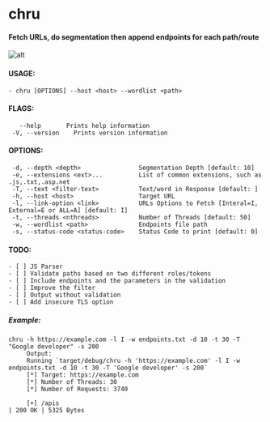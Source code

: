 # chru
#### Fetch URLs, do segmentation then append endpoints for each path/route
![alt](image.png)


#### USAGE:
    - chru [OPTIONS] --host <host> --wordlist <path>

#### FLAGS:
       --help       Prints help information
     -V, --version    Prints version information

#### OPTIONS:
     -d, --depth <depth>                Segmentation Depth [default: 10]
     -e, --extensions <ext>...          List of common extensions, such as .js,.txt,.asp.net
     -T, --text <filter-text>           Text/word in Response [default: ]
     -h, --host <host>                  Target URL
     -l, --link-option <link>           URLs Options to Fetch [Interal=I, External=E or ALL=A] [default: I]
     -t, --threads <nthreads>           Number of Threads [default: 50]
     -w, --wordlist <path>              Endpoints file path
     -s, --status-code <status-code>    Status Code to print [default: 0]

#### TODO:
    - [ ] JS Parser
    - [ ] Validate paths based on two different roles/tokens
    - [ ] Include endpoints and the parameters in the validation
    - [ ] Improve the filter
    - [ ] Output without validation
    - [ ] Add insecure TLS option
#####  Example: 
    chru -h https://example.com -l I -w endpoints.txt -d 10 -t 30 -T "Google developer" -s 200
	     Output: 
	     Running `target/debug/chru -h 'https://example.com' -l I -w endpoints.txt -d 10 -t 30 -T 'Google developer' -s 200`
	     [*] Target: https://example.com
	     [*] Number of Threads: 30
	     [*] Number of Requests: 3740

	     [+] /apis                                                         | 200 OK | 5325 Bytes


